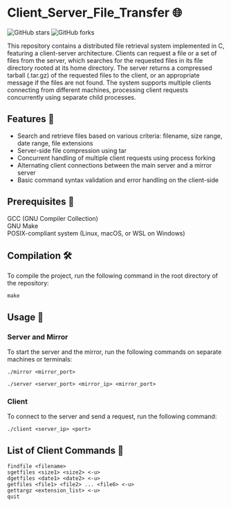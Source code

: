 # Client_Server_File_Transfer 🌐

![GitHub stars](https://img.shields.io/github/stars/dipenkalal/Client_Server_File_Transfer?style=flat-square)
![GitHub forks](https://img.shields.io/github/forks/dipenkalal/Client_Server_File_Transfer?style=flat-square)

This repository contains a distributed file retrieval system implemented in C, featuring a client-server architecture. Clients can request a file or a set of files from the server, which searches for the requested files in its file directory rooted at its home directory. The server returns a compressed tarball (.tar.gz) of the requested files to the client, or an appropriate message if the files are not found. The system supports multiple clients connecting from different machines, processing client requests concurrently using separate child processes.

## Features 🌟

- Search and retrieve files based on various criteria: filename, size range, date range, file extensions
- Server-side file compression using tar
- Concurrent handling of multiple client requests using process forking
- Alternating client connections between the main server and a mirror server
- Basic command syntax validation and error handling on the client-side

## Prerequisites 🔧

GCC (GNU Compiler Collection)
<br>
GNU Make
<br>
POSIX-compliant system (Linux, macOS, or WSL on Windows)

## Compilation 🛠️
To compile the project, run the following command in the root directory of the repository:
```
make
```

## Usage 🚀
### Server and Mirror
To start the server and the mirror, run the following commands on separate machines or terminals:
```
./mirror <mirror_port>
```
```
./server <server_port> <mirror_ip> <mirror_port>
```
### Client
To connect to the server and send a request, run the following command:
```
./client <server_ip> <port>
```



## List of Client Commands 📜
```
findfile <filename>
sgetfiles <size1> <size2> <-u>
dgetfiles <date1> <date2> <-u>
getfiles <file1> <file2> ... <file6> <-u>
gettargz <extension_list> <-u>
quit
```
